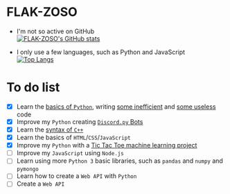 # FLAK-ZOSO

- I'm not so active on GitHub <br>
[![FLAK-ZOSO's GitHub stats](https://github-readme-stats.vercel.app/api?username=FLAK-ZOSO&theme=dark)](https://github.com/anuraghazra/github-readme-stats)

- I only use a few languages, such as Python and JavaScript <br>
[![Top Langs](https://github-readme-stats.vercel.app/api/top-langs/?username=FLAK-ZOSO&layout=compact&theme=dark)](https://github.com/anuraghazra/github-readme-stats)

# To do list
- [x] Learn the [basics of `Python`](https://github.com/FLAK-ZOSO/Python-3.9.1/blob/matematica/statistica.py), writing [some inefficient](https://github.com/FLAK-ZOSO/Python-3.9.1/blob/Tavola-periodica/Tavola%20Periodica%202.0%20corretta%20(oltre%20il%20terzo%20periodo).py) and [some useless](https://github.com/FLAK-ZOSO/Python-3.9.1/blob/codice-fiscale/Conversioni_tipi.py) code
- [x] Improve my `Python` creating [`Discord.py` Bots](https://github.com/FLAK-ZOSO/Discord.py/tree/Papocchio)
- [x] Learn the [syntax of `C++`](https://github.com/FLAK-ZOSO/C/blob/Tris/Tris%203.cpp)
- [x] Learn the basics of `HTML`/`CSS`/`JavaScript`
- [x] Improve my `Python` with a [Tic Tac Toe machine learning project](https://github.com/FLAK-ZOSO/Tris/releases)
- [ ] Improve my `JavaScript` using `Node.js`
- [ ] Learn using more `Python 3` basic libraries, such as `pandas` and `numpy` and `pymongo`
- [ ] Learn how to create a `Web API` with `Python`
- [ ] Create a `Web API`

<!--
**FLAK-ZOSO/FLAK-ZOSO** is a ✨ _special_ ✨ repository because its `README.md` (this file) appears on your GitHub profile.

Here are some ideas to get you started:

- 🔭 I’m currently working on ...
- 🌱 I’m currently learning ...
- 👯 I’m looking to collaborate on ...
- 🤔 I’m looking for help with ...
- 💬 Ask me about ...
- 📫 How to reach me: ...
- 😄 Pronouns: ...
- ⚡ Fun fact: ...
-->
